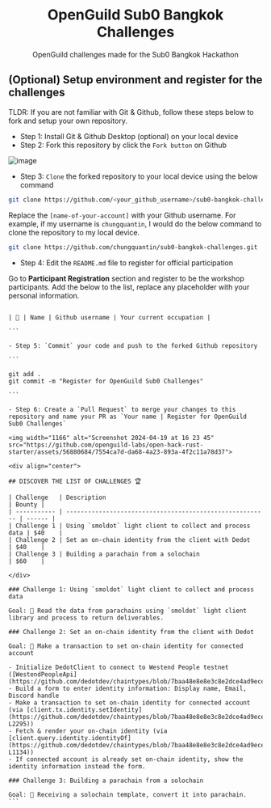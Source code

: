 <div align="center">

# OpenGuild Sub0 Bangkok Challenges

OpenGuild challenges made for the Sub0 Bangkok Hackathon

</div>

## (Optional) Setup environment and register for the challenges

TLDR: If you are not familiar with Git & Github, follow these steps below to fork and setup your own repository.

- Step 1: Install Git & Github Desktop (optional) on your local device
- Step 2: Fork this repository by click the `Fork button` on Github

![image](https://github.com/openguild-labs/open-hack-rust-starter/assets/56880684/7fa2f01a-b523-4208-92db-d8af7a274d98)

- Step 3: `Clone` the forked repository to your local device using the below command

```sh
git clone https://github.com/<your_github_username>/sub0-bangkok-challenges.git
```

Replace the `[name-of-your-account]` with your Github username. For example, if my username is `chungquantin`, I would do the below command to clone the repository to my local device.

```sh
git clone https://github.com/chungquantin/sub0-bangkok-challenges.git
```

- Step 4: Edit the `README.md` file to register for official participation

Go to **Participant Registration** section and register to be the workshop participants. Add the below to the list, replace any placeholder with your personal information.

````

| 🦄 | Name | Github username | Your current occupation |

```

- Step 5: `Commit` your code and push to the forked Github repository

```

git add .
git commit -m "Register for OpenGuild Sub0 Challenges"

```

- Step 6: Create a `Pull Request` to merge your changes to this repository and name your PR as `Your name | Register for OpenGuild Sub0 Challenges`

<img width="1166" alt="Screenshot 2024-04-19 at 16 23 45" src="https://github.com/openguild-labs/open-hack-rust-starter/assets/56880684/7554ca7d-da68-4a23-893a-4f2c11a78d37">

<div align="center">

## DISCOVER THE LIST OF CHALLENGES 🏆

| Challenge   | Description                                              | Bounty |
| ----------- | -------------------------------------------------------- | ------ |
| Challenge 1 | Using `smoldot` light client to collect and process data | $40    |
| Challenge 2 | Set an on-chain identity from the client with Dedot      | $40    |
| Challenge 3 | Building a parachain from a solochain                    | $60    |

</div>

### Challenge 1: Using `smoldot` light client to collect and process data

Goal: 🎯 Read the data from parachains using `smoldot` light client library and process to return deliverables.

### Challenge 2: Set an on-chain identity from the client with Dedot

Goal: 🎯 Make a transaction to set on-chain identity for connected account

- Initialize DedotClient to connect to Westend People testnet ([WestendPeopleApi](https://github.com/dedotdev/chaintypes/blob/7baa48e8e8e3c8e2dce4ad9ece0a11b9ae98934a/packages/chaintypes/src/westendPeople/index.d.ts#L24))
- Build a form to enter identity information: Display name, Email, Discord handle
- Make a transaction to set on-chain identity for connected account (via [client.tx.identity.setIdentity](https://github.com/dedotdev/chaintypes/blob/7baa48e8e8e3c8e2dce4ad9ece0a11b9ae98934a/packages/chaintypes/src/westendPeople/tx.d.ts#L2283-L2295))
- Fetch & render your on-chain identity (via [client.query.identity.identityOf](https://github.com/dedotdev/chaintypes/blob/7baa48e8e8e3c8e2dce4ad9ece0a11b9ae98934a/packages/chaintypes/src/westendPeople/query.d.ts#L1130-L1134))
- If connected account is already set on-chain identity, show the identity information instead the form.

### Challenge 3: Building a parachain from a solochain

Goal: 🎯 Receiving a solochain template, convert it into parachain.
```
````
